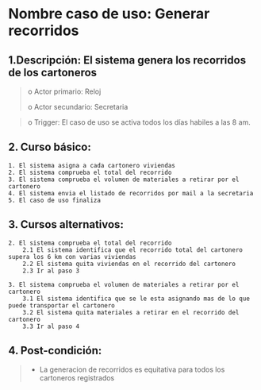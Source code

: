# Nombre caso de uso: Generar recorridos

## 1.Descripción: El sistema genera los recorridos de los cartoneros

>o Actor primario: Reloj
>
>o Actor secundario: Secretaria

>o Trigger: El caso de uso se activa todos los días habiles a las 8 am.

## 2. Curso básico:
	1. El sistema asigna a cada cartonero viviendas
	2. El sistema comprueba el total del recorrido
	3. El sistema comprueba el volumen de materiales a retirar por el cartonero
	4. El sistema envia el listado de recorridos por mail a la secretaria
	5. El caso de uso finaliza

## 3. Cursos alternativos:
	2. El sistema comprueba el total del recorrido
		2.1 El sistema identifica que el recorrido total del cartonero supera los 6 km con varias viviendas
		2.2 El sistema quita viviendas en el recorrido del cartonero
		2.3 Ir al paso 3

	3. El sistema comprueba el volumen de materiales a retirar por el cartonero
		3.1 El sistema identifica que se le esta asignando mas de lo que puede transportar el cartonero
		3.2 El sistema quita materiales a retirar en el recorrido del cartonero
		3.3 Ir al paso 4

## 4. Post-condición:
>- La generacion de recorridos es equitativa para todos los cartoneros registrados
